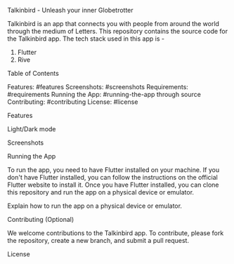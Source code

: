 Talkinbird - Unleash your inner Globetrotter

Talkinbird is an app that connects you with people from around the world through the medium of Letters. This repository contains the source code for the Talkinbird app. The tech stack used in this app is - 
1. Flutter
2. Rive

Table of Contents

Features: #features
Screenshots: #screenshots 
Requirements: #requirements
Running the App: #running-the-app through source 
Contributing: #contributing 
License: #license


Features

Light/Dark mode


Screenshots 

Running the App 

To run the app, you need to have Flutter installed on your machine. If you don't have Flutter installed, you can follow the instructions on the official Flutter website to install it. Once you have Flutter installed, you can clone this repository and run the app on a physical device or emulator.

Explain how to run the app on a physical device or emulator.

Contributing (Optional)

We welcome contributions to the Talkinbird app. To contribute, please fork the repository, create a new branch, and submit a pull request.

License
